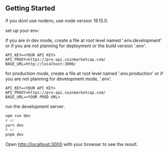## Getting Started

if you dont use nodenv, use node version 18.15.0.

set up your env:

if you are in dev mode, create a file at root level named '.env.development' or if you are not planning for deployment or the build version '.env'.

```
API_KEY=<YOUR API KEY>
API_PROXY=https://pro-api.coinmarketcap.com/
BASE_URL=http://localhost:3000/
```

for production mode, create a file at root level named '.env.production' or if you are not planning for development mode, '.env'.

```
API_KEY=<YOUR API KEY>
API_PROXY=https://pro-api.coinmarketcap.com/
BASE_URL=<YOUR PROD URL>
```

run the development server:

```bash
npm run dev
# or
yarn dev
# or
pnpm dev
```

Open [http://localhost:3000](http://localhost:3000) with your browser to see the result.
